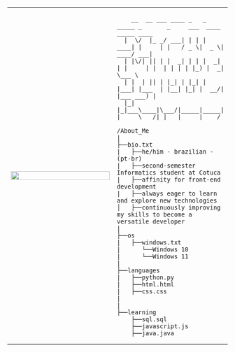 <table>
  <tr>
    <td style="width: 50%;">
       <img src="https://wallpapers.com/images/hd/spider-verse-superhero-miles-morales-r3e9f4hoth7zyxri.jpg" style="width: 100%; border: none;"/>
    </td>
    <td style="width: 50%; vertical-align: top;">
      <p style="font-family: monospace; font-size: 16px;">
        
        __  __ ___ ____ _   _ _____ _       _     ___  ____  _____ ____  
      |  \/  |_ _/ ___| | | | ____| |     | |   / _ \|  _ \| ____/ ___| 
      | |\/| || | |  _| | | |  _| | |     | |  | | | | |_) |  _| \___ \ 
      | |  | || | |_| | |_| | |___| |___  | |__| |_| |  __/| |___ ___) |
      |_|  |_|___\____|\___/|_____|_____| |_____\___/|_|   |_____|____/ 
                                                                   

</p>

    /About_Me
    |
    ├──bio.txt
    |   ├──he/him - brazilian - (pt-br)
    |   ├──second-semester Informatics student at Cotuca
    |   ├──affinity for front-end development
    |   ├──always eager to learn and explore new technologies
    │   ├──continuously improving my skills to become a versatile developer
    |
    ├──os
    |   ├──windows.txt
    |      └──Windows 10
    |      └──Windows 11
    |
    ├──languages
    |   ├──python.py
    |   ├──html.html
    |   ├──css.css
    |
    |
    ├──learning
        ├──sql.sql
        ├──javascript.js
        ├──java.java
        
  </tr>
</table>

